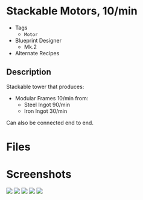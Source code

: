 # Stackable Motors, 10/min

* Tags
  * `Motor`
* Blueprint Designer
    * Mk.2
* Alternate Recipes

## Description

Stackable tower that produces:

* Modular Frames 10/min from:
  * Steel Ingot 90/min
  * Iron Ingot 30/min

Can also be connected end to end.

# Files


# Screenshots

![](./face.png)
![](./overview.png)
![](./factory.png)
![](./floor1.png)
![](./floor2.png)
